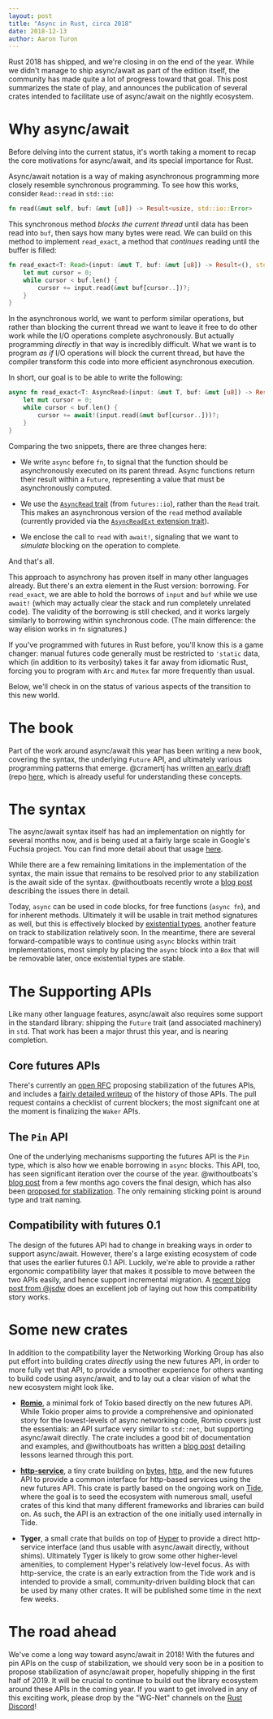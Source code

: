 ```yaml
---
layout: post
title: "Async in Rust, circa 2018"
date: 2018-12-13
author: Aaron Turon
---
```


Rust 2018 has shipped, and we're closing in on the end of the year. While we
didn't manage to ship async/await as part of the edition itself, the
community has made quite a lot of progress toward that goal. This post
summarizes the state of play, and announces the publication of several crates
intended to facilitate use of async/await on the nightly ecosystem.

# Why async/await

Before delving into the current status, it's worth taking a moment to recap
the core motivations for async/await, and its special importance for Rust.

Async/await notation is a way of making asynchronous programming more
closely resemble synchronous programming. To see how this works, consider
`Read::read` in `std::io`:

```rust
fn read(&mut self, buf: &mut [u8]) -> Result<usize, std::io::Error>
```

This synchronous method *blocks the current thread* until data has been read
into `buf`, then says how many bytes were read. We can build on this method
to implement `read_exact`, a method that *continues* reading until the buffer
is filled:

```rust
fn read_exact<T: Read>(input: &mut T, buf: &mut [u8]) -> Result<(), std::io::Error> {
    let mut cursor = 0;
    while cursor < buf.len() {
        cursor += input.read(&mut buf[cursor..])?;
    }
}
```

In the asynchronous world, we want to perform similar operations, but rather
than blocking the current thread we want to leave it free to do other work
while the I/O operations complete asychronously. But actually programming
*directly* in that way is incredibly difficult. What we want is to program
*as if* I/O operations will block the current thread, but have the
compiler transform this code into more efficient asynchronous execution.

In short, our goal is to be able to write the following:

```rust
async fn read_exact<T: AsyncRead>(input: &mut T, buf: &mut [u8]) -> Result<(), std::io::Error> {
    let mut cursor = 0;
    while cursor < buf.len() {
        cursor += await!(input.read(&mut buf[cursor..]))?;
    }
}
```

Comparing the two snippets, there are three changes here:

- We write `async` before `fn`, to signal that the function should be
asynchronously executed on its parent thread. Async functions return
their result within a `Future`, representing a value that must be asynchronously
computed.

- We use the [`AsyncRead` trait](https://docs.rs/futures-preview/0.3.0-alpha.10/futures/io/trait.AsyncRead.html) (from `futures::io`), rather than the
`Read` trait. This makes an asynchronous version of the `read` method
available (currently provided via the [`AsyncReadExt` extension trait](https://docs.rs/futures-preview/0.3.0-alpha.10/futures/io/trait.AsyncReadExt.html)).

- We enclose the call to `read` with `await!`, signaling that we want to
*simulate* blocking on the operation to complete.

And that's all.

This approach to asynchrony has proven itself in many other languages already.
But there's an extra element in the Rust
version: borrowing. For `read_exact`, we are able to hold the borrows
of `input` and `buf` while we use `await!` (which may actually clear
the stack and run completely unrelated code). The validity of the
borrowing is still checked, and it works largely similarly to borrowing
within synchronous code. (The main difference: the way elision works in
`fn` signatures.)

If you've programmed with futures in Rust before, you'll know this is a
game changer: manual futures code generally must be restricted to `'static`
data, which (in addition to its verbosity) takes it far away from
idiomatic Rust, forcing you to program with `Arc` and `Mutex` far more
frequently than usual.

Below, we'll check in on the status of various aspects of the transition to
this new world.

# The book

Part of the work around async/await this year has been writing a new
book, covering the syntax, the underlying `Future` API, and ultimately
various programming patterns that emerge. @cramertj has written [an early
draft][apr] (repo [here](https://github.com/rust-lang/async-book), 
which is already useful for understanding these concepts.

[apr]: https://rust-lang.github.io/async-book/

# The syntax

The async/await syntax itself has had an implementation on nightly for
several months now, and is being used at a fairly large scale in Google's
Fuchsia project. You can find more detail about that usage [here][fuchsia].

[fuchsia]: https://github.com/rust-lang/rfcs/pull/2592#issuecomment-438894347

While there are a few remaining limitations in the implementation of the syntax,
the main issue that remains to be resolved prior to any stabilization is the
await side of the syntax. @withoutboats recently wrote a [blog post][boats-syntax]
describing the issues there in detail.

Today, `async` can be used in code blocks, for free functions (`async fn`),
and for inherent methods. Ultimately it will be usable in trait method signatures
as well, but this is effectively blocked by [existential types], another
feature on track to stabilization relatively soon. In the meantime, there are
several forward-compatible ways to continue using `async` blocks within trait
implementations, most simply by placing the `async` block into a `Box` that
will be removable later, once existential types are stable.

[boats-syntax]: https://boats.gitlab.io/blog/post/await-syntax/
[existential types]: https://github.com/rust-lang/rfcs/pull/2071

# The Supporting APIs

Like many other language features, async/await also requires some support in the
standard library: shipping the `Future` trait (and associated machinery) in `std`.
That work has been a major thrust this year, and is nearing completion.

## Core futures APIs

There's currently an [open RFC][futures-rfc] proposing stabilization of the futures
APIs, and includes a [fairly detailed writeup][futures-history] of the history of
those APIs. The pull request contains a checklist of current blockers; the most
signifcant one at the moment is finalizing the `Waker` APIs.

[futures-history]: https://github.com/aturon/rfcs/blob/future/text/0000-futures.md#historical-context
[futures-rfc]: https://github.com/rust-lang/rfcs/pull/2592

## The `Pin` API

One of the underlying mechanisms supporting the futures API is the `Pin` type,
which is also how we enable borrowing in `async` blocks. This API, too, has seen
significant iteration over the course of the year. @withoutboats's [blog post][pin-final-api]
from a few months ago covers the final design, which has also been
[proposed for stabilization][pin-stabilization]. The only remaining sticking point
is around type and trait naming.

[pin-final-api]: https://boats.gitlab.io/blog/post/rethinking-pin/
[pin-stabilization]: https://github.com/rust-lang/rust/issues/55766

## Compatibility with futures 0.1

The design of the futures API had to change in breaking ways in order to support
async/await. However, there's a large existing ecosystem of code that uses the earlier
futures 0.1 API. Luckily, we're able to provide a rather ergonomic compatibility layer
that makes it possible to move between the two APIs easily, and hence support
incremental migration. A [recent blog post from @jsdw][futures-compat] does an excellent
job of laying out how this compatibility story works.

[futures-compat]: https://jsdw.me/posts/rust-asyncawait-preview/

# Some new crates

In addition to the compatibility layer the Networking Working Group has also put effort
into building crates *directly* using the new futures API, in order to more fully
vet that API, to provide a smoother experience for others wanting to build code using
async/await, and to lay out a clear vision of what the new ecosystem might look like.

- **[Romio][Romio-repo]**, a minimal fork of Tokio based directly on the new futures API. While
Tokio proper aims to provide a comprehensive and opinionated story for the lowest-levels
of async networking code, Romio covers just the essentials: an API surface very similar
to `std::net`, but supporting async/await directly. The crate includes a good bit of
documentation and examples, and @withoutboats has written a [blog post][romio-blog]
detailing lessons learned through this port.

[romio-repo]: https://github.com/withoutboats/romio
[romio-blog]: https://boats.gitlab.io/blog/post/romio/

- **[http-service]**, a tiny crate building on [bytes], [http], and the new futures API
to provide a common interface for http-based services using the new futures API. This crate
is partly based on the ongoing work on [Tide], where the goal is to seed the ecosystem
with numerous small, useful crates of this kind that many different frameworks and libraries
can build on. As such, the API is an extraction of the one initially used internally in Tide.

[bytes]: https://docs.rs/bytes/
[http]: https://docs.rs/http
[http-service]: https://docs.rs/http-service
[Tide]: https://github.com/rust-net-web/tide/

- **Tyger**, a small crate that builds on top of [Hyper] to provide a direct http-service
interface (and thus usable with async/await directly, without shims).
Ultimately Tyger is likely to grow some other higher-level amenities, to complement
Hyper's relatively low-level focus. As with http-service, the crate is an early extraction
from the Tide work and is intended to provide a small, community-driven building block that
can be used by many other crates. It will be published some time in the next few weeks.

[Hyper]: https://github.com/hyperium/hyper/

# The road ahead

We've come a long way toward async/await in 2018! With the futures and pin APIs on the cusp of stabilization, we should very soon be in a position to propose stabilization of async/await
proper, hopefully shipping in the first half of 2019. It will be crucial to continue to build
out the library ecosystem around these APIs in the coming year. If you want to get involved
in any of this exciting work, please drop by the "WG-Net" channels on the [Rust Discord]!

[Rust Discord]: https://discord.gg/rust-lang
